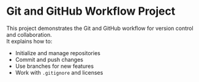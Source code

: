 # Git and GitHub Workflow Project

This project demonstrates the Git and GitHub workflow for version control and collaboration.  
It explains how to:
- Initialize and manage repositories
- Commit and push changes
- Use branches for new features
- Work with `.gitignore` and licenses
